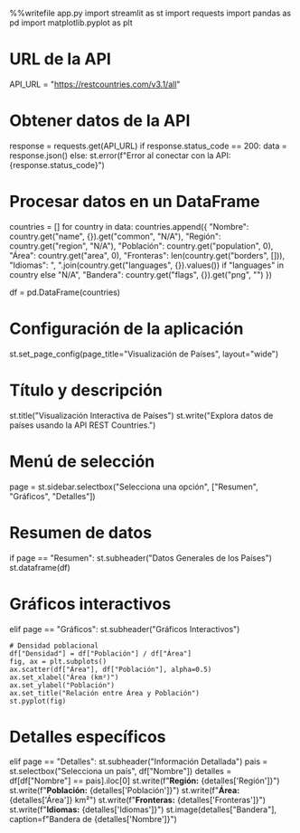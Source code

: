 %%writefile app.py
import streamlit as st
import requests
import pandas as pd
import matplotlib.pyplot as plt

# URL de la API
API_URL = "https://restcountries.com/v3.1/all"

# Obtener datos de la API
response = requests.get(API_URL)
if response.status_code == 200:
    data = response.json()
else:
    st.error(f"Error al conectar con la API: {response.status_code}")

# Procesar datos en un DataFrame
countries = []
for country in data:
    countries.append({
        "Nombre": country.get("name", {}).get("common", "N/A"),
        "Región": country.get("region", "N/A"),
        "Población": country.get("population", 0),
        "Área": country.get("area", 0),
        "Fronteras": len(country.get("borders", [])),
        "Idiomas": ", ".join(country.get("languages", {}).values()) if "languages" in country else "N/A",
        "Bandera": country.get("flags", {}).get("png", "")
    })

df = pd.DataFrame(countries)

# Configuración de la aplicación
st.set_page_config(page_title="Visualización de Países", layout="wide")

# Título y descripción
st.title("Visualización Interactiva de Países")
st.write("Explora datos de países usando la API REST Countries.")

# Menú de selección
page = st.sidebar.selectbox("Selecciona una opción", ["Resumen", "Gráficos", "Detalles"])

# Resumen de datos
if page == "Resumen":
    st.subheader("Datos Generales de los Países")
    st.dataframe(df)

# Gráficos interactivos
elif page == "Gráficos":
    st.subheader("Gráficos Interactivos")

    # Densidad poblacional
    df["Densidad"] = df["Población"] / df["Área"]
    fig, ax = plt.subplots()
    ax.scatter(df["Área"], df["Población"], alpha=0.5)
    ax.set_xlabel("Área (km²)")
    ax.set_ylabel("Población")
    ax.set_title("Relación entre Área y Población")
    st.pyplot(fig)

# Detalles específicos
elif page == "Detalles":
    st.subheader("Información Detallada")
    pais = st.selectbox("Selecciona un país", df["Nombre"])
    detalles = df[df["Nombre"] == pais].iloc[0]
    st.write(f"**Región:** {detalles['Región']}")
    st.write(f"**Población:** {detalles['Población']}")
    st.write(f"**Área:** {detalles['Área']} km²")
    st.write(f"**Fronteras:** {detalles['Fronteras']}")
    st.write(f"**Idiomas:** {detalles['Idiomas']}")
    st.image(detalles["Bandera"], caption=f"Bandera de {detalles['Nombre']}")
